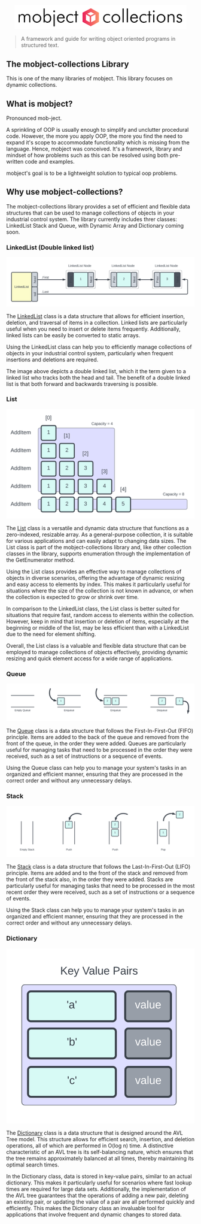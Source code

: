 <p align="center">
  <img width="460" src="./images/logo.svg">
</p>

> A framework and guide for writing object oriented programs in structured text.

## The mobject-collections Library

This is one of the many libraries of mobject. This library focuses on dynamic collections.

## What is mobject?

Pronounced mob-ject.

A sprinkling of OOP is usually enough to simplify and unclutter procedural code. However, the more you apply OOP, the more you find the need to expand it's scope to accommodate functionality which is missing from the language. Hence, mobject was conceived. It's a framework, library and mindset of how problems such as this can be resolved using both pre-written code and examples.

mobject's goal is to be a lightweight solution to typical oop problems.

## Why use mobject-collections?

The mobject-collections library provides a set of efficient and flexible data structures that can be used to manage collections of objects in your industrial control system. The library currently includes threr classes: LinkedList Stack and Queue, with Dynamic Array and Dictionary coming soon.

### LinkedList (Double linked list)

<img src="./images/linkedlist-example.svg">

The [LinkedList](linkedlist.md) class is a data structure that allows for efficient insertion, deletion, and traversal of items in a collection. Linked lists are particularly useful when you need to insert or delete items frequently. Additionally, linked lists can be easily be converted to static arrays.

Using the LinkedList class can help you to efficiently manage collections of objects in your industrial control system, particularly when frequent insertions and deletions are required.

The image above depicts a double linked list, which it the term given to a linked list who tracks both the head and tail. The benefit of a double linked list is that both forward and backwards traversing is possible.

### List

<img src="./images/list-example.svg">

The [List](list.md) class is a versatile and dynamic data structure that functions as a zero-indexed, resizable array. As a general-purpose collection, it is suitable for various applications and can easily adapt to changing data sizes. The List class is part of the mobject-collections library and, like other collection classes in the library, supports enumeration through the implementation of the GetEnumerator method.

Using the List class provides an effective way to manage collections of objects in diverse scenarios, offering the advantage of dynamic resizing and easy access to elements by index. This makes it particularly useful for situations where the size of the collection is not known in advance, or when the collection is expected to grow or shrink over time.

In comparison to the LinkedList class, the List class is better suited for situations that require fast, random access to elements within the collection. However, keep in mind that insertion or deletion of items, especially at the beginning or middle of the list, may be less efficient than with a LinkedList due to the need for element shifting.

Overall, the List class is a valuable and flexible data structure that can be employed to manage collections of objects effectively, providing dynamic resizing and quick element access for a wide range of applications.

### Queue

<img src="./images/queue-example.svg">

The [Queue](queue.md) class is a data structure that follows the First-In-First-Out (FIFO) principle. Items are added to the back of the queue and removed from the front of the queue, in the order they were added. Queues are particularly useful for managing tasks that need to be processed in the order they were received, such as a set of instructions or a sequence of events.

Using the Queue class can help you to manage your system's tasks in an organized and efficient manner, ensuring that they are processed in the correct order and without any unnecessary delays.

### Stack

<img src="./images/stack-example.svg">

The [Stack](stack.md) class is a data structure that follows the Last-In-First-Out (LIFO) principle. Items are added and to the front of the stack and removed from the front of the stack also, in the order they were added. Stacks are particularly useful for managing tasks that need to be processed in the most recent order they were received, such as a set of instructions or a sequence of events.

Using the Stack class can help you to manage your system's tasks in an organized and efficient manner, ensuring that they are processed in the correct order and without any unnecessary delays.

### Dictionary

<img src="./images/dictionary-example.svg">

The [Dictionary](dictionary.md) class is a data structure that is designed around the AVL Tree model. This structure allows for efficient search, insertion, and deletion operations, all of which are performed in O(log n) time. A distinctive characteristic of an AVL tree is its self-balancing nature, which ensures that the tree remains approximately balanced at all times, thereby maintaining its optimal search times.

In the Dictionary class, data is stored in key-value pairs, similar to an actual dictionary. This makes it particularly useful for scenarios where fast lookup times are required for large data sets. Additionally, the implementation of the AVL tree guarantees that the operations of adding a new pair, deleting an existing pair, or updating the value of a pair are all performed quickly and efficiently. This makes the Dictionary class an invaluable tool for applications that involve frequent and dynamic changes to stored data.
